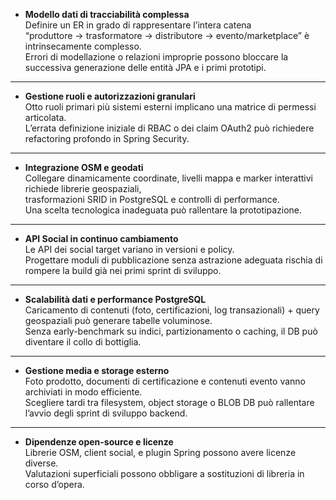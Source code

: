 - **Modello dati di tracciabilità complessa**  
  Definire un ER in grado di rappresentare l’intera catena  
  “produttore → trasformatore → distributore → evento/marketplace” è intrinsecamente complesso.  
  Errori di modellazione o relazioni improprie possono bloccare la successiva generazione delle entità JPA e i primi prototipi.

---

- **Gestione ruoli e autorizzazioni granulari**  
  Otto ruoli primari più sistemi esterni implicano una matrice di permessi articolata.  
  L’errata definizione iniziale di RBAC o dei claim OAuth2 può richiedere refactoring profondo in Spring Security.

---

- **Integrazione OSM e geodati**  
  Collegare dinamicamente coordinate, livelli mappa e marker interattivi richiede librerie geospaziali,  
  trasformazioni SRID in PostgreSQL e controlli di performance.  
  Una scelta tecnologica inadeguata può rallentare la prototipazione.

---

- **API Social in continuo cambiamento**  
  Le API dei social target variano in versioni e policy.  
  Progettare moduli di pubblicazione senza astrazione adeguata rischia di rompere la build già nei primi sprint di sviluppo.

---

- **Scalabilità dati e performance PostgreSQL**  
  Caricamento di contenuti (foto, certificazioni, log transazionali) \+ query geospaziali può generare tabelle voluminose.  
  Senza early-benchmark su indici, partizionamento o caching, il DB può diventare il collo di bottiglia.

---

- **Gestione media e storage esterno**  
  Foto prodotto, documenti di certificazione e contenuti evento vanno archiviati in modo efficiente.  
  Scegliere tardi tra filesystem, object storage o BLOB DB può rallentare l’avvio degli sprint di sviluppo backend.

---

- **Dipendenze open-source e licenze**  
  Librerie OSM, client social, e plugin Spring possono avere licenze diverse.  
  Valutazioni superficiali possono obbligare a sostituzioni di libreria in corso d’opera.